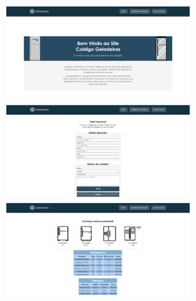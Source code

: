 

<p align="center">
  <img src="https://github.com/niveabeh/site-institucional-geladeiras-graduacao-ads-2025-unisenai/blob/main/imgs/img-prod-geladeira/pag-inicial.png" alt="Visualização da primeria tela do projeto- tela home" width="500"/>
</p>

<p align="center">
  <img src="https://github.com/niveabeh/site-institucional-geladeiras-graduacao-ads-2025-unisenai/blob/main/imgs/img-prod-geladeira/pag-form.png" alt="Visualização da segunda tela do projeto- tela geladeiras" width="500"/>
</p>
<p align="center">
  <img src="https://github.com/niveabeh/site-institucional-geladeiras-graduacao-ads-2025-unisenai/blob/main/imgs/img-prod-geladeira/pag-tabela.png" alt="Visualização da terceira tela do projeto- tela fale conosco" width="500"/>
</p>
